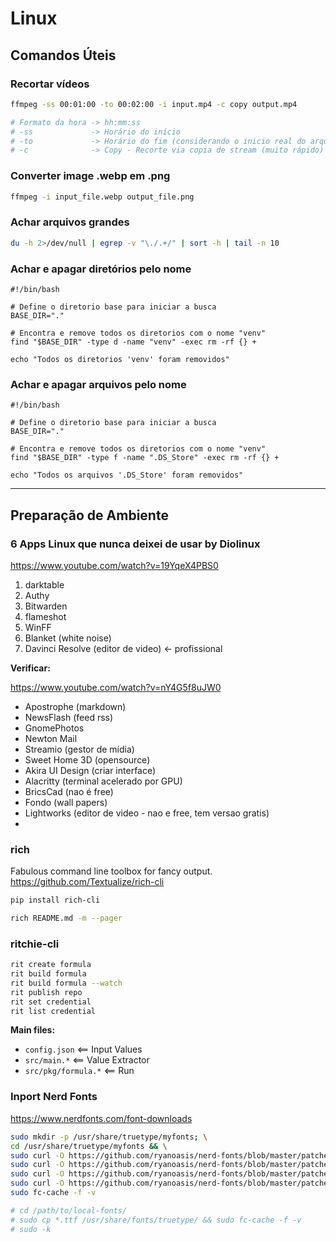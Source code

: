 # Linux

## Comandos Úteis

### Recortar vídeos
``` bash
ffmpeg -ss 00:01:00 -to 00:02:00 -i input.mp4 -c copy output.mp4

# Formato da hora -> hh:mm:ss
# -ss             -> Horário do início
# -to             -> Horário do fim (considerando o inicio real do arquivo)
# -c              -> Copy - Recorte via copia de stream (muito rápido)
```

### Converter image .webp em .png

``` bash
ffmpeg -i input_file.webp output_file.png
```

### Achar arquivos grandes

``` bash
du -h 2>/dev/null | egrep -v "\./.+/" | sort -h | tail -n 10
```

### Achar e apagar diretórios pelo nome

``` shell
#!/bin/bash

# Define o diretorio base para iniciar a busca
BASE_DIR="."

# Encontra e remove todos os diretorios com o nome "venv"
find "$BASE_DIR" -type d -name "venv" -exec rm -rf {} +

echo "Todos os diretorios 'venv' foram removidos"
```

### Achar e apagar arquivos pelo nome

``` shell
#!/bin/bash

# Define o diretorio base para iniciar a busca
BASE_DIR="."

# Encontra e remove todos os diretorios com o nome "venv"
find "$BASE_DIR" -type f -name ".DS_Store" -exec rm -rf {} +

echo "Todos os arquivos '.DS_Store' foram removidos"
```

---

## Preparação de Ambiente

### 6 Apps Linux que nunca deixei de usar by Diolinux

<https://www.youtube.com/watch?v=19YqeX4PBS0>

1. darktable
1. Authy
1. Bitwarden
1. flameshot
1. WinFF
1. Blanket (white noise)
1. Davinci Resolve (editor de video) <- profissional



**Verificar:**

<https://www.youtube.com/watch?v=nY4G5f8uJW0>

* Apostrophe (markdown)
* NewsFlash (feed rss)
* GnomePhotos
* Newton Mail
* Streamio (gestor de mídia)
* Sweet Home 3D (opensource)
* Akira UI Design (criar interface)
* Alacritty (terminal acelerado por GPU)
* BricsCad (nao é free)
* Fondo (wall papers)
* Lightworks (editor de video - nao e free, tem versao gratis)
* 


### rich

Fabulous command line toolbox for fancy output.
<https://github.com/Textualize/rich-cli>

``` bash
pip install rich-cli

rich README.md -m --pager
```

### ritchie-cli
``` bash
rit create formula
rit build formula
rit build formula --watch
rit publish repo
rit set credential
rit list credential
```
**Main files:**
* `config.json` <== Input Values
* `src/main.*`  <== Value Extractor
* `src/pkg/formula.*` <== Run

### Inport Nerd Fonts

<https://www.nerdfonts.com/font-downloads>

``` bash
sudo mkdir -p /usr/share/truetype/myfonts; \
cd /usr/share/truetype/myfonts && \
sudo curl -O https://github.com/ryanoasis/nerd-fonts/blob/master/patched-fonts/RobotoMono/Regular/complete/Roboto%20Mono%20Nerd%20Font%20Complete.ttf && \
sudo curl -O https://github.com/ryanoasis/nerd-fonts/blob/master/patched-fonts/UbuntuMono/Regular/complete/Ubuntu%20Mono%20Nerd%20Font%20Complete.ttf && \
sudo curl -O https://github.com/ryanoasis/nerd-fonts/blob/master/patched-fonts/VictorMono/Light/complete/Victor%20Mono%20Light%20Nerd%20Font%20Complete.ttf && \
sudo curl -O https://github.com/ryanoasis/nerd-fonts/blob/master/patched-fonts/VictorMono/Regular/complete/Victor%20Mono%20Regular%20Nerd%20Font%20Complete.ttf && \
sudo fc-cache -f -v

# cd /path/to/local-fonts/
# sudo cp *.ttf /usr/share/fonts/truetype/ && sudo fc-cache -f -v
# sudo -k
```
